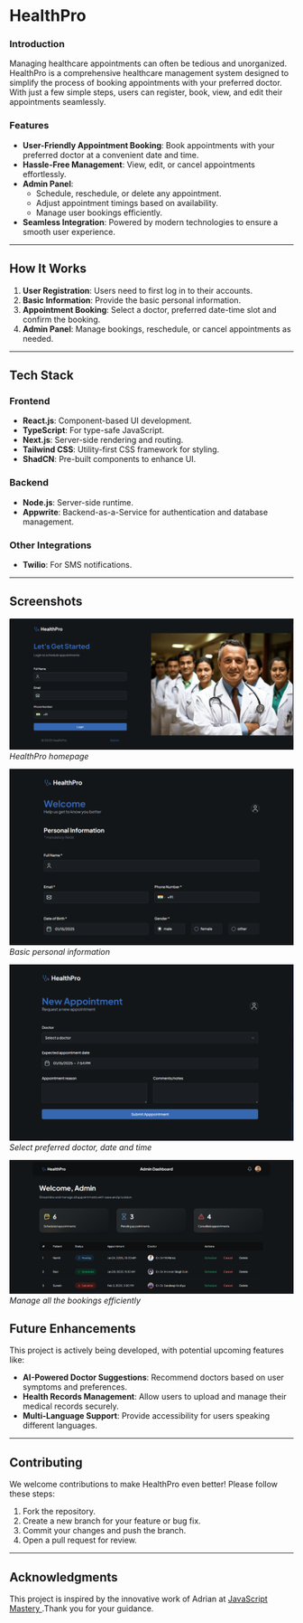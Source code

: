 # HealthPro

### Introduction

Managing healthcare appointments can often be tedious and unorganized. HealthPro is a comprehensive healthcare management system designed to simplify the process of booking appointments with your preferred doctor. With just a few simple steps, users can register, book, view, and edit their appointments seamlessly.

### Features

- **User-Friendly Appointment Booking**: Book appointments with your preferred doctor at a convenient date and time.
- **Hassle-Free Management**: View, edit, or cancel appointments effortlessly.
- **Admin Panel**:
  - Schedule, reschedule, or delete any appointment.
  - Adjust appointment timings based on availability.
  - Manage user bookings efficiently.
- **Seamless Integration**: Powered by modern technologies to ensure a smooth user experience.

---

## How It Works

1. **User Registration**: Users need to first log in to their accounts.
2. **Basic Information**: Provide the basic personal information.
3. **Appointment Booking**: Select a doctor, preferred date-time slot and confirm the booking.
4. **Admin Panel**: Manage bookings, reschedule, or cancel appointments as needed.

---

## Tech Stack

### Frontend

- **React.js**: Component-based UI development.
- **TypeScript**: For type-safe JavaScript.
- **Next.js**: Server-side rendering and routing.
- **Tailwind CSS**: Utility-first CSS framework for styling.
- **ShadCN**: Pre-built components to enhance UI.

### Backend

- **Node.js**: Server-side runtime.
- **Appwrite**: Backend-as-a-Service for authentication and database management.

### Other Integrations

- **Twilio**: For SMS notifications.

---

## Screenshots

![Homepage](./public/assets/images/homepage.png)
_HealthPro homepage_

![User Details Page](./public/assets/images/userdetails.png)
_Basic personal information_

![New Appointment Page](./public/assets/images/newapp.png)
_Select preferred doctor, date and time_

![Admin Page](./public/assets/images/admin.png)
_Manage all the bookings efficiently_

## Future Enhancements

This project is actively being developed, with potential upcoming features like:

- **AI-Powered Doctor Suggestions**: Recommend doctors based on user symptoms and preferences.
- **Health Records Management**: Allow users to upload and manage their medical records securely.
- **Multi-Language Support**: Provide accessibility for users speaking different languages.

---

## Contributing

We welcome contributions to make HealthPro even better! Please follow these steps:

1. Fork the repository.
2. Create a new branch for your feature or bug fix.
3. Commit your changes and push the branch.
4. Open a pull request for review.

---

## Acknowledgments

This project is inspired by the innovative work of Adrian at [JavaScript Mastery
](https://www.youtube.com/@javascriptmastery).Thank you for your guidance.
